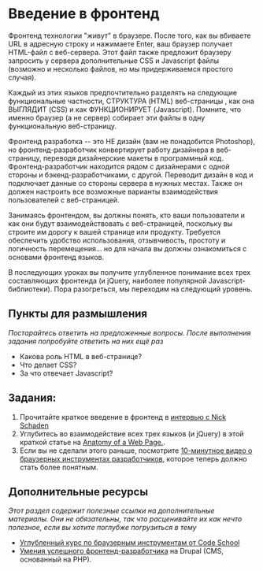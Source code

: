 # Введение в фронтенд
<!-- *...* -->

Фронтенд технологии "живут" в браузере. После того, как вы вбиваете URL в адресную строку и нажимаете Enter, ваш браузер получает HTML-файл с веб-сервера. Этот файл также предложит браузеру запросить у сервера дополнительные CSS и Javascript файлы (возможно и несколько файлов, но мы придерживаемся простого случая).

Каждый из этих языков предпочтительно разделять на следующие функциональные частности, СТРУКТУРА (HTML) веб-страницы , как она ВЫГЛЯДИТ (CSS) и как ФУНКЦИОНИРУЕТ (Javascript). Помните, что именно браузер (а не сервер) собирает эти файлы в одну функциональную веб-страницу.

Фронтенд разработка -- это НЕ дизайн (вам не понадобится Photoshop), но фронтенд-разработчик конвертирует работу дизайнера в веб-страницу, переводя дизайнерские макеты в программный код. Фронтенд-разработчик находится рядом с дизайнерами с одной стороны и бэкенд-разработчиками, с другой. Переводит дизайн в код и подключает данные со стороны сервера в нужных местах. Также он должен настроить все возможные варианты взаимодействия пользователей с веб-страницей.

Занимаясь фронтендом, вы должны понять, кто ваши пользователи и как они будут взаимодействовать с веб-страницей, поскольку вы строите им дорогу к вашей странице или продукту. Требуется обеспечить удобство использования, отзывчивость, простоту и логичность перемещения... но для начала вы должны ознакомиться с основами фронтенд языков.

В последующих уроках вы получите углубленное понимание всех трех составляющих фронтенда (и jQuery, наиболее популярной Javascript-библиотеки). Пора разогреться, мы переходим на следующий уровень.

## Пункты для размышления

*Постарайтесь ответить на предложенные вопросы. После выполнения задания попробуйте ответить на них ещё раз*


* Какова роль HTML в веб-странице?
* Что делает CSS?
* За что отвечает Javascript?

## Задания:

1. Прочитайте краткое введение в фронтенд в [интервью с Nick Schaden](http://blog.generalassemb.ly/what-is-front-end-web-development/)
2. Углубитесь во взаимодействие всех трех языков (и jQuery) в этой краткой статье на [Anatomy of a Web Page.](http://learn.jquery.com/javascript-101/getting-started/).
3. Если вы не сделали этого раньше, посмотрите [10-минутное видео о браузерных инструментах разработчиков](http://www.youtube.com/watch?v=z1TkfcC53G0), которое теперь должно стать более понятным.

## Дополнительные ресурсы

*Этот раздел содержит полезные ссылки на дополнительные материалы. Они не обязательны, так что расценивайте их как нечто полезное, если вы хотите поглубже погрузиться в тему*

* [Углубленный курс по браузерным инструментам от Code School](http://discover-devtools.codeschool.com/)
* [Умения успешного фронтенд-разработчика](https://drupal.org/node/1245650) на Drupal (CMS, основанный на PHP).

